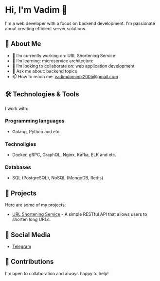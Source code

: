 # Hi, I'm Vadim 👋

I'm a web developer with a focus on backend development. I'm passionate about creating efficient server solutions.

## 🚀 About Me

- 🔭 I’m currently working on: URL Shortening Service
- 🌱 I’m learning: microservice architecture
- 👯 I’m looking to collaborate on: web application development
- 💬 Ask me about: backend topics
- 📫 How to reach me: vadimdominik2005@gmail.com

## 🛠️ Technologies & Tools

I work with:

### Programming languages
- Golang, Python and etc.

### Technoligies
- Docker, gRPC, GraphQL, Nginx, Kafka, ELK and etc.

### Databases
- SQL (PostgreSQL), NoSQL (MongoDB, Redis)

## 📂 Projects

Here are some of my projects:

- [URL Shortening Service](https://github.com/vadimbarashkov/url-shortener) - A simple RESTful API that allows users to shorten long URLs.

## 🎯 Social Media

- [Telegram](https://t.me/barash_kudriash)

## 🌟 Contributions

I'm open to collaboration and always happy to help!
